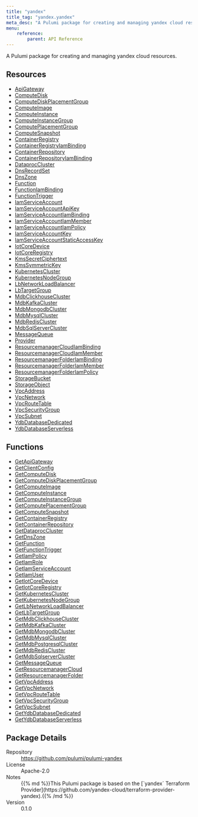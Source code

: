 ```yaml
---
title: "yandex"
title_tag: "yandex.yandex"
meta_desc: "A Pulumi package for creating and managing yandex cloud resources."
menu:
    reference:
        parent: API Reference
---
```


<!-- WARNING: this file was generated by Pulumi Docs Generator. -->
<!-- Do not edit by hand unless you're certain you know what you are doing! -->

A Pulumi package for creating and managing yandex cloud resources.

<h2 id="resources">Resources</h2>
<ul class="api">
    <li><a href="apigateway" title="ApiGateway"><span class="symbol resource"></span>ApiGateway</a></li>
    <li><a href="computedisk" title="ComputeDisk"><span class="symbol resource"></span>ComputeDisk</a></li>
    <li><a href="computediskplacementgroup" title="ComputeDiskPlacementGroup"><span class="symbol resource"></span>ComputeDiskPlacementGroup</a></li>
    <li><a href="computeimage" title="ComputeImage"><span class="symbol resource"></span>ComputeImage</a></li>
    <li><a href="computeinstance" title="ComputeInstance"><span class="symbol resource"></span>ComputeInstance</a></li>
    <li><a href="computeinstancegroup" title="ComputeInstanceGroup"><span class="symbol resource"></span>ComputeInstanceGroup</a></li>
    <li><a href="computeplacementgroup" title="ComputePlacementGroup"><span class="symbol resource"></span>ComputePlacementGroup</a></li>
    <li><a href="computesnapshot" title="ComputeSnapshot"><span class="symbol resource"></span>ComputeSnapshot</a></li>
    <li><a href="containerregistry" title="ContainerRegistry"><span class="symbol resource"></span>ContainerRegistry</a></li>
    <li><a href="containerregistryiambinding" title="ContainerRegistryIamBinding"><span class="symbol resource"></span>ContainerRegistryIamBinding</a></li>
    <li><a href="containerrepository" title="ContainerRepository"><span class="symbol resource"></span>ContainerRepository</a></li>
    <li><a href="containerrepositoryiambinding" title="ContainerRepositoryIamBinding"><span class="symbol resource"></span>ContainerRepositoryIamBinding</a></li>
    <li><a href="dataproccluster" title="DataprocCluster"><span class="symbol resource"></span>DataprocCluster</a></li>
    <li><a href="dnsrecordset" title="DnsRecordSet"><span class="symbol resource"></span>DnsRecordSet</a></li>
    <li><a href="dnszone" title="DnsZone"><span class="symbol resource"></span>DnsZone</a></li>
    <li><a href="function" title="Function"><span class="symbol resource"></span>Function</a></li>
    <li><a href="functioniambinding" title="FunctionIamBinding"><span class="symbol resource"></span>FunctionIamBinding</a></li>
    <li><a href="functiontrigger" title="FunctionTrigger"><span class="symbol resource"></span>FunctionTrigger</a></li>
    <li><a href="iamserviceaccount" title="IamServiceAccount"><span class="symbol resource"></span>IamServiceAccount</a></li>
    <li><a href="iamserviceaccountapikey" title="IamServiceAccountApiKey"><span class="symbol resource"></span>IamServiceAccountApiKey</a></li>
    <li><a href="iamserviceaccountiambinding" title="IamServiceAccountIamBinding"><span class="symbol resource"></span>IamServiceAccountIamBinding</a></li>
    <li><a href="iamserviceaccountiammember" title="IamServiceAccountIamMember"><span class="symbol resource"></span>IamServiceAccountIamMember</a></li>
    <li><a href="iamserviceaccountiampolicy" title="IamServiceAccountIamPolicy"><span class="symbol resource"></span>IamServiceAccountIamPolicy</a></li>
    <li><a href="iamserviceaccountkey" title="IamServiceAccountKey"><span class="symbol resource"></span>IamServiceAccountKey</a></li>
    <li><a href="iamserviceaccountstaticaccesskey" title="IamServiceAccountStaticAccessKey"><span class="symbol resource"></span>IamServiceAccountStaticAccessKey</a></li>
    <li><a href="iotcoredevice" title="IotCoreDevice"><span class="symbol resource"></span>IotCoreDevice</a></li>
    <li><a href="iotcoreregistry" title="IotCoreRegistry"><span class="symbol resource"></span>IotCoreRegistry</a></li>
    <li><a href="kmssecretciphertext" title="KmsSecretCiphertext"><span class="symbol resource"></span>KmsSecretCiphertext</a></li>
    <li><a href="kmssymmetrickey" title="KmsSymmetricKey"><span class="symbol resource"></span>KmsSymmetricKey</a></li>
    <li><a href="kubernetescluster" title="KubernetesCluster"><span class="symbol resource"></span>KubernetesCluster</a></li>
    <li><a href="kubernetesnodegroup" title="KubernetesNodeGroup"><span class="symbol resource"></span>KubernetesNodeGroup</a></li>
    <li><a href="lbnetworkloadbalancer" title="LbNetworkLoadBalancer"><span class="symbol resource"></span>LbNetworkLoadBalancer</a></li>
    <li><a href="lbtargetgroup" title="LbTargetGroup"><span class="symbol resource"></span>LbTargetGroup</a></li>
    <li><a href="mdbclickhousecluster" title="MdbClickhouseCluster"><span class="symbol resource"></span>MdbClickhouseCluster</a></li>
    <li><a href="mdbkafkacluster" title="MdbKafkaCluster"><span class="symbol resource"></span>MdbKafkaCluster</a></li>
    <li><a href="mdbmongodbcluster" title="MdbMongodbCluster"><span class="symbol resource"></span>MdbMongodbCluster</a></li>
    <li><a href="mdbmysqlcluster" title="MdbMysqlCluster"><span class="symbol resource"></span>MdbMysqlCluster</a></li>
    <li><a href="mdbrediscluster" title="MdbRedisCluster"><span class="symbol resource"></span>MdbRedisCluster</a></li>
    <li><a href="mdbsqlservercluster" title="MdbSqlServerCluster"><span class="symbol resource"></span>MdbSqlServerCluster</a></li>
    <li><a href="messagequeue" title="MessageQueue"><span class="symbol resource"></span>MessageQueue</a></li>
    <li><a href="provider" title="Provider"><span class="symbol resource"></span>Provider</a></li>
    <li><a href="resourcemanagercloudiambinding" title="ResourcemanagerCloudIamBinding"><span class="symbol resource"></span>ResourcemanagerCloudIamBinding</a></li>
    <li><a href="resourcemanagercloudiammember" title="ResourcemanagerCloudIamMember"><span class="symbol resource"></span>ResourcemanagerCloudIamMember</a></li>
    <li><a href="resourcemanagerfolderiambinding" title="ResourcemanagerFolderIamBinding"><span class="symbol resource"></span>ResourcemanagerFolderIamBinding</a></li>
    <li><a href="resourcemanagerfolderiammember" title="ResourcemanagerFolderIamMember"><span class="symbol resource"></span>ResourcemanagerFolderIamMember</a></li>
    <li><a href="resourcemanagerfolderiampolicy" title="ResourcemanagerFolderIamPolicy"><span class="symbol resource"></span>ResourcemanagerFolderIamPolicy</a></li>
    <li><a href="storagebucket" title="StorageBucket"><span class="symbol resource"></span>StorageBucket</a></li>
    <li><a href="storageobject" title="StorageObject"><span class="symbol resource"></span>StorageObject</a></li>
    <li><a href="vpcaddress" title="VpcAddress"><span class="symbol resource"></span>VpcAddress</a></li>
    <li><a href="vpcnetwork" title="VpcNetwork"><span class="symbol resource"></span>VpcNetwork</a></li>
    <li><a href="vpcroutetable" title="VpcRouteTable"><span class="symbol resource"></span>VpcRouteTable</a></li>
    <li><a href="vpcsecuritygroup" title="VpcSecurityGroup"><span class="symbol resource"></span>VpcSecurityGroup</a></li>
    <li><a href="vpcsubnet" title="VpcSubnet"><span class="symbol resource"></span>VpcSubnet</a></li>
    <li><a href="ydbdatabasededicated" title="YdbDatabaseDedicated"><span class="symbol resource"></span>YdbDatabaseDedicated</a></li>
    <li><a href="ydbdatabaseserverless" title="YdbDatabaseServerless"><span class="symbol resource"></span>YdbDatabaseServerless</a></li>
</ul>

<h2 id="functions">Functions</h2>
<ul class="api">
    <li><a href="getapigateway" title="GetApiGateway"><span class="symbol function"></span>GetApiGateway</a></li>
    <li><a href="getclientconfig" title="GetClientConfig"><span class="symbol function"></span>GetClientConfig</a></li>
    <li><a href="getcomputedisk" title="GetComputeDisk"><span class="symbol function"></span>GetComputeDisk</a></li>
    <li><a href="getcomputediskplacementgroup" title="GetComputeDiskPlacementGroup"><span class="symbol function"></span>GetComputeDiskPlacementGroup</a></li>
    <li><a href="getcomputeimage" title="GetComputeImage"><span class="symbol function"></span>GetComputeImage</a></li>
    <li><a href="getcomputeinstance" title="GetComputeInstance"><span class="symbol function"></span>GetComputeInstance</a></li>
    <li><a href="getcomputeinstancegroup" title="GetComputeInstanceGroup"><span class="symbol function"></span>GetComputeInstanceGroup</a></li>
    <li><a href="getcomputeplacementgroup" title="GetComputePlacementGroup"><span class="symbol function"></span>GetComputePlacementGroup</a></li>
    <li><a href="getcomputesnapshot" title="GetComputeSnapshot"><span class="symbol function"></span>GetComputeSnapshot</a></li>
    <li><a href="getcontainerregistry" title="GetContainerRegistry"><span class="symbol function"></span>GetContainerRegistry</a></li>
    <li><a href="getcontainerrepository" title="GetContainerRepository"><span class="symbol function"></span>GetContainerRepository</a></li>
    <li><a href="getdataproccluster" title="GetDataprocCluster"><span class="symbol function"></span>GetDataprocCluster</a></li>
    <li><a href="getdnszone" title="GetDnsZone"><span class="symbol function"></span>GetDnsZone</a></li>
    <li><a href="getfunction" title="GetFunction"><span class="symbol function"></span>GetFunction</a></li>
    <li><a href="getfunctiontrigger" title="GetFunctionTrigger"><span class="symbol function"></span>GetFunctionTrigger</a></li>
    <li><a href="getiampolicy" title="GetIamPolicy"><span class="symbol function"></span>GetIamPolicy</a></li>
    <li><a href="getiamrole" title="GetIamRole"><span class="symbol function"></span>GetIamRole</a></li>
    <li><a href="getiamserviceaccount" title="GetIamServiceAccount"><span class="symbol function"></span>GetIamServiceAccount</a></li>
    <li><a href="getiamuser" title="GetIamUser"><span class="symbol function"></span>GetIamUser</a></li>
    <li><a href="getiotcoredevice" title="GetIotCoreDevice"><span class="symbol function"></span>GetIotCoreDevice</a></li>
    <li><a href="getiotcoreregistry" title="GetIotCoreRegistry"><span class="symbol function"></span>GetIotCoreRegistry</a></li>
    <li><a href="getkubernetescluster" title="GetKubernetesCluster"><span class="symbol function"></span>GetKubernetesCluster</a></li>
    <li><a href="getkubernetesnodegroup" title="GetKubernetesNodeGroup"><span class="symbol function"></span>GetKubernetesNodeGroup</a></li>
    <li><a href="getlbnetworkloadbalancer" title="GetLbNetworkLoadBalancer"><span class="symbol function"></span>GetLbNetworkLoadBalancer</a></li>
    <li><a href="getlbtargetgroup" title="GetLbTargetGroup"><span class="symbol function"></span>GetLbTargetGroup</a></li>
    <li><a href="getmdbclickhousecluster" title="GetMdbClickhouseCluster"><span class="symbol function"></span>GetMdbClickhouseCluster</a></li>
    <li><a href="getmdbkafkacluster" title="GetMdbKafkaCluster"><span class="symbol function"></span>GetMdbKafkaCluster</a></li>
    <li><a href="getmdbmongodbcluster" title="GetMdbMongodbCluster"><span class="symbol function"></span>GetMdbMongodbCluster</a></li>
    <li><a href="getmdbmysqlcluster" title="GetMdbMysqlCluster"><span class="symbol function"></span>GetMdbMysqlCluster</a></li>
    <li><a href="getmdbpostgresqlcluster" title="GetMdbPostgresqlCluster"><span class="symbol function"></span>GetMdbPostgresqlCluster</a></li>
    <li><a href="getmdbrediscluster" title="GetMdbRedisCluster"><span class="symbol function"></span>GetMdbRedisCluster</a></li>
    <li><a href="getmdbsqlservercluster" title="GetMdbSqlserverCluster"><span class="symbol function"></span>GetMdbSqlserverCluster</a></li>
    <li><a href="getmessagequeue" title="GetMessageQueue"><span class="symbol function"></span>GetMessageQueue</a></li>
    <li><a href="getresourcemanagercloud" title="GetResourcemanagerCloud"><span class="symbol function"></span>GetResourcemanagerCloud</a></li>
    <li><a href="getresourcemanagerfolder" title="GetResourcemanagerFolder"><span class="symbol function"></span>GetResourcemanagerFolder</a></li>
    <li><a href="getvpcaddress" title="GetVpcAddress"><span class="symbol function"></span>GetVpcAddress</a></li>
    <li><a href="getvpcnetwork" title="GetVpcNetwork"><span class="symbol function"></span>GetVpcNetwork</a></li>
    <li><a href="getvpcroutetable" title="GetVpcRouteTable"><span class="symbol function"></span>GetVpcRouteTable</a></li>
    <li><a href="getvpcsecuritygroup" title="GetVpcSecurityGroup"><span class="symbol function"></span>GetVpcSecurityGroup</a></li>
    <li><a href="getvpcsubnet" title="GetVpcSubnet"><span class="symbol function"></span>GetVpcSubnet</a></li>
    <li><a href="getydbdatabasededicated" title="GetYdbDatabaseDedicated"><span class="symbol function"></span>GetYdbDatabaseDedicated</a></li>
    <li><a href="getydbdatabaseserverless" title="GetYdbDatabaseServerless"><span class="symbol function"></span>GetYdbDatabaseServerless</a></li>
</ul>

<h2 id="package-details">Package Details</h2>
<dl class="package-details">
	<dt>Repository</dt>
	<dd><a href="https://github.com/pulumi/pulumi-yandex">https://github.com/pulumi/pulumi-yandex</a></dd>
	<dt>License</dt>
	<dd>Apache-2.0</dd>
	<dt>Notes</dt>
	<dd>{{% md %}}This Pulumi package is based on the [`yandex` Terraform Provider](https://github.com/yandex-cloud/terraform-provider-yandex).{{% /md %}}</dd>
	<dt>Version</dt>
	<dd>0.1.0</dd>
</dl>

